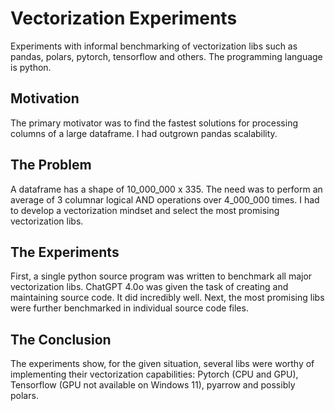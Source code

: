 # Vectorization Experiments
Experiments with informal benchmarking of vectorization libs such as pandas, polars, pytorch, tensorflow and others. The programming language is python.

## Motivation
The primary motivator was to find the fastest solutions for processing columns of a large dataframe. I had outgrown pandas scalability.

## The Problem
A dataframe has a shape of 10_000_000 x 335. The need was to perform an average of 3 columnar logical AND operations over 4_000_000 times. I had to develop a vectorization mindset and select the most promising vectorization libs.

## The Experiments
First, a single python source program was written to benchmark all major vectorization libs. ChatGPT 4.0o was given the task of creating and maintaining source code. It did incredibly well. Next, the most promising libs were further benchmarked in individual source code files.

## The Conclusion
The experiments show, for the given situation, several libs were worthy of implementing their vectorization capabilities: Pytorch (CPU and GPU), Tensorflow (GPU not available on Windows 11), pyarrow and possibly polars.
